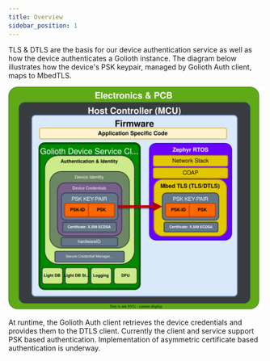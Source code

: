 ```yaml
---
title: Overview
sidebar_position: 1
---
```


TLS & DTLS are the basis for our device authentication service as well as how the device authenticates a Golioth instance. The diagram below illustrates how the device's PSK keypair, managed by Golioth Auth client, maps to MbedTLS.

![Device Authentication & Identity](../../firmware-client-auth.drawio.svg)

At runtime, the Golioth Auth client retrieves the device credentials and provides them to the DTLS client. Currently the client and service support PSK based authentication. Implementation of asymmetric certificate based authentication is underway.


